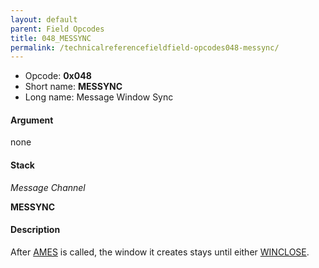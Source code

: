 ```yaml
---
layout: default
parent: Field Opcodes
title: 048_MESSYNC
permalink: /technicalreferencefieldfield-opcodes048-messync/
---
```


-   Opcode: **0x048**
-   Short name: **MESSYNC**
-   Long name: Message Window Sync

#### Argument

none

#### Stack

  
*Message Channel*

**MESSYNC**

#### Description

After [AMES](FF8/Field/Script/Opcodes/065_AMES "wikilink") is called, the window it creates stays until either [WINCLOSE](04C_WINCLOSE).
